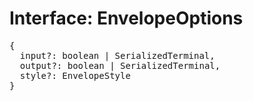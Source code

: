 # Interface: EnvelopeOptions

<pre>
{
  input?: boolean | <Ref to="./serialized-terminal">SerializedTerminal</Ref>,
  output?: boolean | <Ref to="./serialized-terminal">SerializedTerminal</Ref>,
  style?: <Ref to="./envelope-style">EnvelopeStyle</Ref>
}
</pre>
